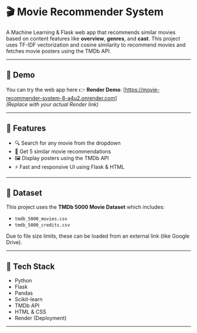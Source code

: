 # 🎬 Movie Recommender System

A Machine Learning & Flask web app that recommends similar movies based on content features like **overview**, **genres**, and **cast**. This project uses TF-IDF vectorization and cosine similarity to recommend movies and fetches movie posters using the TMDb API.

---

## 🚀 Demo

You can try the web app here 👉 **Render Demo**: [https://movie-recommender-system-8-a4u2.onrender.com]  
*(Replace with your actual Render link)*

---

## 📌 Features

- 🔍 Search for any movie from the dropdown
- 🎥 Get 5 similar movie recommendations
- 🖼️ Display posters using the TMDb API
- ⚡ Fast and responsive UI using Flask & HTML

---

## 📁 Dataset

This project uses the **TMDb 5000 Movie Dataset** which includes:
- `tmdb_5000_movies.csv`
- `tmdb_5000_credits.csv`

Due to file size limits, these can be loaded from an external link (like Google Drive).

---

## 🧠 Tech Stack

- Python
- Flask
- Pandas
- Scikit-learn
- TMDb API
- HTML & CSS
- Render (Deployment)

---
